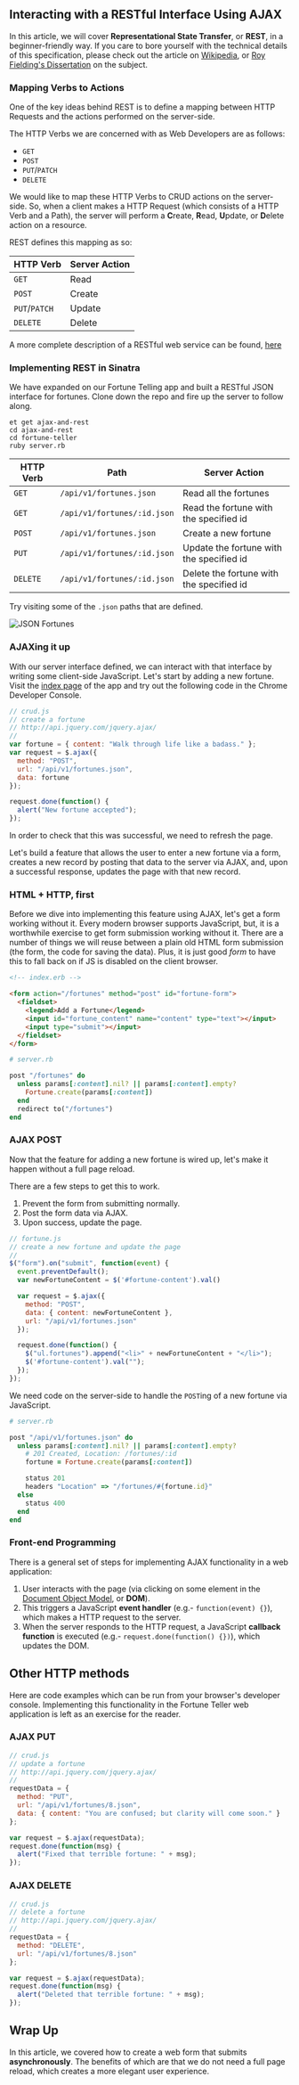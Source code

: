 ## Interacting with a RESTful Interface Using AJAX

In this article, we will cover **Representational State Transfer**, or **REST**, in a beginner-friendly way. If you care to bore yourself with the technical details of this specification, please check out the article on [Wikipedia](https://en.wikipedia.org/wiki/Representational_state_transfer), or [Roy Fielding's Dissertation](https://www.ics.uci.edu/~fielding/pubs/dissertation/top.htm) on the subject.

### Mapping Verbs to Actions

One of the key ideas behind REST is to define a mapping between HTTP Requests and the actions performed on the server-side.

The HTTP Verbs we are concerned with as Web Developers are as follows:

* `GET`
* `POST`
* `PUT`/`PATCH`
* `DELETE`

We would like to map these HTTP Verbs to CRUD actions on the server-side. So, when a client makes a HTTP Request (which consists of a HTTP Verb and a Path), the server will perform a **C**reate, **R**ead, **U**pdate, or **D**elete action on a resource.

REST defines this mapping as so:

| HTTP Verb     | Server Action |
| ------------- | ------------- |
| `GET`         | Read          |
| `POST`        | Create        |
| `PUT`/`PATCH` | Update        |
| `DELETE`      | Delete        |

A more complete description of a RESTful web service can be found, [here](http://www.restapitutorial.com/lessons/httpmethods.html)

### Implementing REST in Sinatra

We have expanded on our Fortune Telling app and built a RESTful JSON interface for fortunes. Clone down the repo and fire up the server to follow along.

```no-highlight
et get ajax-and-rest
cd ajax-and-rest
cd fortune-teller
ruby server.rb
```

| HTTP Verb | Path                        | Server Action                            |
| --------- | --------------------------- | ---------------------------------------- |
| `GET`     | `/api/v1/fortunes.json`     | Read all the fortunes                    |
| `GET`     | `/api/v1/fortunes/:id.json` | Read the fortune with the specified id   |
| `POST`    | `/api/v1/fortunes.json`     | Create a new fortune                     |
| `PUT`     | `/api/v1/fortunes/:id.json` | Update the fortune with the specified id |
| `DELETE`  | `/api/v1/fortunes/:id.json` | Delete the fortune with the specified id |

Try visiting some of the `.json` paths that are defined.

![JSON Fortunes](http://i.imgur.com/TR8i4ke.png)

### AJAXing it up

With our server interface defined, we can interact with that interface by writing some client-side JavaScript. Let's start by adding a new fortune. Visit the [index page](http://localhost:4567/fortunes) of the app and try out the following code in the Chrome Developer Console.

```javascript
// crud.js
// create a fortune
// http://api.jquery.com/jquery.ajax/
//
var fortune = { content: "Walk through life like a badass." };
var request = $.ajax({
  method: "POST",
  url: "/api/v1/fortunes.json",
  data: fortune
});

request.done(function() {
  alert("New fortune accepted");
});
```

In order to check that this was successful, we need to refresh the page.

Let's build a feature that allows the user to enter a new fortune via a form, creates a new record by posting that data to the server via AJAX, and, upon a successful response, updates the page with that new record.


### HTML + HTTP, first

Before we dive into implementing this feature using AJAX, let's get a form working without it. Every modern browser supports JavaScript, but, it is a worthwhile exercise to get form submission working without it. There are a number of things we will reuse between a plain old HTML form submission (the form, the code for saving the data). Plus, it is just good _form_ to have this to fall back on if JS is disabled on the client browser.

```html
<!-- index.erb -->

<form action="/fortunes" method="post" id="fortune-form">
  <fieldset>
    <legend>Add a Fortune</legend>
    <input id="fortune_content" name="content" type="text"></input>
    <input type="submit"></input>
  </fieldset>
</form>
```

```ruby
# server.rb

post "/fortunes" do
  unless params[:content].nil? || params[:content].empty?
    Fortune.create(params[:content])
  end
  redirect to("/fortunes")
end
```

### AJAX POST

Now that the feature for adding a new fortune is wired up, let's make it happen without a full page reload.

There are a few steps to get this to work.

1. Prevent the form from submitting normally.
2. Post the form data via AJAX.
3. Upon success, update the page.

```javascript
// fortune.js
// create a new fortune and update the page
//
$("form").on("submit", function(event) {
  event.preventDefault();
  var newFortuneContent = $('#fortune-content').val()

  var request = $.ajax({
    method: "POST",
    data: { content: newFortuneContent },
    url: "/api/v1/fortunes.json"
  });

  request.done(function() {
    $("ul.fortunes").append("<li>" + newFortuneContent + "</li>");
    $('#fortune-content').val("");
  });
});
```

We need code on the server-side to handle the `POST`ing of a new fortune via JavaScript.

```ruby
# server.rb

post "/api/v1/fortunes.json" do
  unless params[:content].nil? || params[:content].empty?
    # 201 Created, Location: /fortunes/:id
    fortune = Fortune.create(params[:content])

    status 201
    headers "Location" => "/fortunes/#{fortune.id}"
  else
    status 400
  end
end
```

### Front-end Programming

There is a general set of steps for implementing AJAX functionality in a web application:

1. User interacts with the page (via clicking on some element in the [Document Object Model](https://en.wikipedia.org/wiki/Document_Object_Model), or **DOM**).
2. This triggers a JavaScript **event handler** (e.g.- `function(event) {}`), which makes a HTTP request to the server.
3. When the server responds to the HTTP request, a JavaScript **callback function** is executed (e.g.- `request.done(function() {})`), which updates the DOM.

## Other HTTP methods

Here are code examples which can be run from your browser's developer console. Implementing this functionality in the Fortune Teller web application is left as an exercise for the reader.

### AJAX PUT

```javascript
// crud.js
// update a fortune
// http://api.jquery.com/jquery.ajax/
//
requestData = {
  method: "PUT",
  url: "/api/v1/fortunes/8.json",
  data: { content: "You are confused; but clarity will come soon." }
};

var request = $.ajax(requestData);
request.done(function(msg) {
  alert("Fixed that terrible fortune: " + msg);
});
```

### AJAX DELETE

```javascript
// crud.js
// delete a fortune
// http://api.jquery.com/jquery.ajax/
//
requestData = {
  method: "DELETE",
  url: "/api/v1/fortunes/8.json"
};

var request = $.ajax(requestData);
request.done(function(msg) {
  alert("Deleted that terrible fortune: " + msg);
});
```

## Wrap Up

In this article, we covered how to create a web form that submits **asynchronously**. The benefits of which are that we do not need a full page reload, which creates a more elegant user experience.
